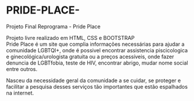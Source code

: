 # PRIDE-PLACE-
Projeto Final Reprograma -  Pride Place 


Projeto livre realizado em HTML, CSS e BOOTSTRAP
<br>
Pride Place é um site que complia informações necessárias para ajudar a comunidade LGBTQI+, onde é possivel encontrar assistencia piscicologica e ginecológica/urologista gratuita ou a preços acessíveis, onde fazer denuncia de LGBTfobia, teste de HIV, encontrar abrigo, mudar nome social entre outros.

Nasceu da necessidade geral da comunidade a se cuidar, se proteger e facilitar a pesquisa desses serviços tão importantes que estão espalhados na internet.
